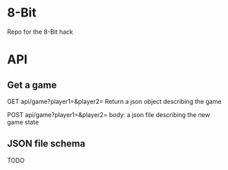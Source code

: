 # 8-Bit
Repo for the 8-Bit hack

# API

## Get a game
GET api/game?player1=<id>&player2=<id>
  Return a json object describing the game
 
 POST api/game?player1=<id>&player2=<id>
  body: a json file describing the new game state
  
## JSON file schema
TODO
